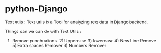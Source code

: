 # python-Django
Text utils  : Text utils is a Tool for analyzing text data in Django backend.

Things can we  can do with Text Utils :
 1) Remove punchuations.
      2) Uppercase
      3) lowercase
      4) New Line Remove
      5) Extra spaces Remover
      6) Numbers Remover       
